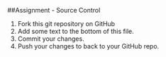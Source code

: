 ##Assignment - Source Control
1. Fork this git repository on GitHub
2. Add some text to the bottom of this file.
3. Commit your changes.
4. Push your changes to back to your GitHub repo.
